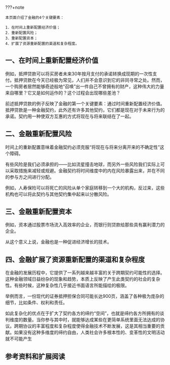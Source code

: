 ???+note

	本页面介绍了金融的4个关键要素：
	
	1．在时间上重新配置经济价值；
	2．重新配置风险；
	3．重新配置资本；
	4．扩展了资源重新配置的渠道和复杂程度。


## 一、在时间上重新配置经济价值

例如，抵押贷款可以将买房者未来30年按月支付的承诺转换成现期的一次性支付。抵押贷款在今天已经极为常见，人们并不会意识到它的非同寻常之处。然而，一个购房者居然能够奇迹般地“召唤”出一件自己不曾拥有的财产，这种伟大的力量来自哪里？它又是如何运作的？这个过程会出现哪些差池？

前述抵押贷款的例子反映了金融的第一个关键要素：通过时间重新配置经济价值。抵押贷款是一种金融契约，此外还有许多其他契约，它们都是现在对于未来行为的承诺。契约用一种使双方互惠的方式将现在与将来联结在了一起。

## 二、金融重新配置风险

时间上的重新配置意味着金融契约必须克服“将现在与将来分离开来的不确定性”这个障碍。

有些风险是我们必须承担的——比如流星撞击地球，而另外一些风险我们实际上可以采取措施来减轻或规避。金融契约将时间维度中的内在风险暴露出来，并在不同的参与方之间进行分配。

例如，人寿保险可以将死亡的风险从单个家庭转移到一个大的机构，反过来，这些机构也可以将此契约与其他契约集中起来以分散风险。

## 三、金融重新配置资本

例如，资本通过股票市场流入高效率的企业，而银行则贷款给那些具有赢利潜力的企业。

从这个意义上说，金融也是一种促进经济增长的技术。

## 四、金融扩展了资源重新配置的渠道和复杂程度

在金融的发展历程中，它提供了一系列越来越丰富的关于跨期契约可能性的选择。这种金融领域日益纷杂的现象和趋势，本质上反映了产生此类契约的社会的复杂性。有些时候，这种复杂性几乎接近书面语言所能描绘的极限。

举例而言，一份现代的证券抵押担保合同可能长达900页，涵盖了各种极为庞杂的细节，比如条件、权利和责任。

如此复杂化的优点在于扩大了契约各方的缔约“空间”，也就是缔约各方所拥有的谈判维度的数量。当你参与其中时，就能够达成某些在更简单系统里面无法达成的协议。跨期协议的丰富程度和复杂程度使得金融技术不断发展，这是其相当重要的贡献。如果没有这种多维度的缔约自由，人类社会许多根本性的、变革性的文明活动就不可能产生

## 参考资料和扩展阅读

[^1]:《千年金融史：金融如何塑造文明 从5000年前到21世纪》：威廉·格兹曼